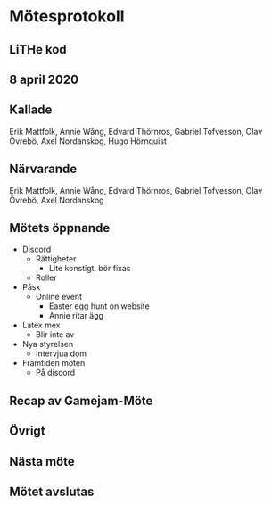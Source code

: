 # Mötesprotokoll

## LiTHe kod

## 8 april 2020

## Kallade
Erik Mattfolk, Annie Wång, Edvard Thörnros, Gabriel Tofvesson, Olav Övrebö, Axel Nordanskog, Hugo Hörnquist

## Närvarande
Erik Mattfolk, Annie Wång, Edvard Thörnros, Gabriel Tofvesson, Olav Övrebö, Axel Nordanskog

## Mötets öppnande

- Discord
    - Rättigheter
        - Lite konstigt, bör fixas
    - Roller
- Påsk
    - Online event
        - Easter egg hunt on website
        - Annie ritar ägg
- Latex mex
    - Blir inte av
- Nya styrelsen
    - Intervjua dom
- Framtiden möten
    - På discord

## Recap av Gamejam-Möte


## Övrigt

## Nästa möte

## Mötet avslutas

